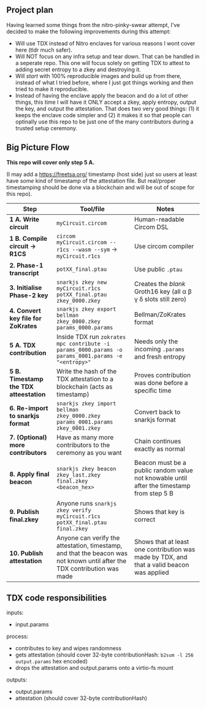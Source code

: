 ## Project plan

Having learned some things from the nitro-pinky-swear attempt, I've decided to make the following improvements during this attempt:

- Will use TDX instead of Nitro enclaves for various reasons I wont cover here (tldr much safer).
- Will NOT focus on any infra setup and tear down. That can be handled in a seperate repo. This one will focus solely on getting TDX to attest to adding secret entropy to a zkey and destroying it.
- Will *start* with 100% reproducible images and build up from there, instead of what I tried before, where I just got things working and then tried to make it reproducible.
- Instead of having the enclave apply the beacon and do a lot of other things, this time I will have it ONLY accept a zkey, apply entropy, output the key, and output the attestation. That does two very good things: (1) it keeps the enclave code simpler and (2) it makes it so that people can optinally use this repo to be just one of the many contributors during a trusted setup ceremony.


## Big Picture Flow

**This repo will cover only step 5 A.**

(I may add a https://freetsa.org/ timestamp (host side) just so users at least have _some_ kind of timestamp of the attestation file. But real/proper timestamping should be done via a blockchain and will be out of scope for this repo).

| Step                               | Tool/file                                                                                 | Notes                                                                               |
| ----------------------------------- | --------------------------------------------------------------------------------------------------- | ----------------------------------------------------------------------------------- |
| **1 A. Write circuit**              | `myCircuit.circom`                                                                                  | Human-readable Circom DSL                                                          |
| **1 B. Compile circuit → R1CS**     | `circom myCircuit.circom --r1cs --wasm --sym` → `myCircuit.r1cs`                                    | Use circom compiler                                          |
| **2. Phase-1 transcript**           | `potXX_final.ptau`                                                                                  | Use public `.ptau` |
| **3. Initialise Phase-2 key**       | `snarkjs zkey new  myCircuit.r1cs  potXX_final.ptau  zkey_0000.zkey`                                | Creates the *blank* Groth16 key (all α β γ δ slots still zero)                     |
| **4. Convert key file for ZoKrates**     | `snarkjs zkey export bellman  zkey_0000.zkey  params_0000.params`                                   | Bellman/ZoKrates format                                                            |
| **5 A. TDX contribution**             | Inside TDX run `zokrates mpc contribute -i params_0000.params -o params_0001.params -e "<entropy>"` | Needs only the incoming `.params` and fresh entropy                                |
| **5 B. Timestamp the TDX atteestation**         | Write the hash of the TDX attestation to a blockchain (acts as timestamp)                                          | Proves contribution was done before a specific time                               |
| **6. Re-import to snarkjs format**    | `snarkjs zkey import bellman  zkey_0000.zkey  params_0001.params  zkey_0001.zkey`                   | Convert back to snarkjs format                                                 |
| **7. (Optional) more contributors** | Have as many more contributors to the ceremony as you want                                        | Chain continues exactly as normal                                               |
| **8. Apply final beacon**           | `snarkjs zkey beacon  zkey_last.zkey  final.zkey  <beacon_hex>`                                     | Beacon must be a public random value not knowable until after the timestamp from step 5 B                                                               |
| **9. Publish final.zkey**             | Anyone runs `snarkjs zkey verify myCircuit.r1cs potXX_final.ptau final.zkey`                        | Shows that key is correct             |
| **10. Publish attestation**  | Anyone can verify the attestation, timestamp, and that the beacon was not known until after the TDX contribution was made                                      | Shows that at least one contribution was made by TDX, and that a valid beacon was applied                                        |


## TDX code responsibilities
inputs:
- input.params

process:
- contributes to key and wipes randomness
- gets attestation (should cover 32-byte contributionHash: `b2sum -l 256 output.params` hex encoded)
- drops the attestation and output.params onto a virtio-fs mount

outputs:
- output.params
- attestation (should cover 32-byte contributionHash)